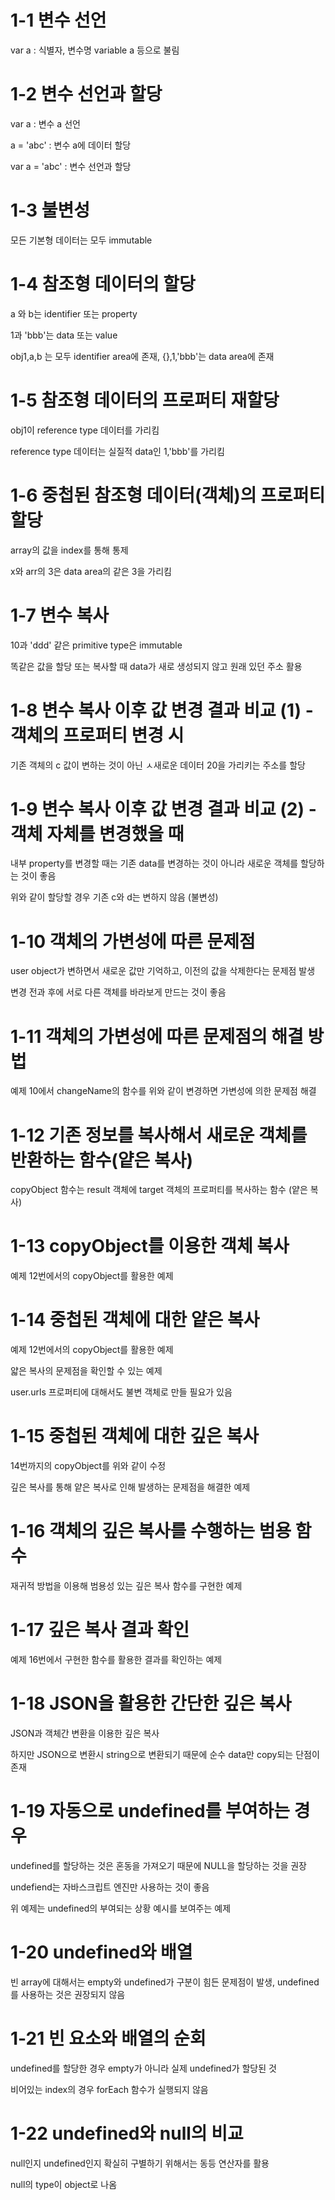 # 1-1 변수 선언
var a : 식별자, 변수명 variable a 등으로 불림

# 1-2 변수 선언과 할당
var a : 변수 a 선언

a = 'abc' : 변수 a에 데이터 할당

var a = 'abc' : 변수 선언과 할당

# 1-3 불변성
모든 기본형 데이터는 모두 immutable

# 1-4 참조형 데이터의 할당
a 와 b는 identifier 또는 property

1과 'bbb'는 data 또는 value

obj1,a,b 는 모두 identifier area에 존재, {},1,'bbb'는 data area에 존재

# 1-5 참조형 데이터의 프로퍼티 재할당
obj1이 reference type 데이터를 가리킴

reference type 데이터는 실질적 data인 1,'bbb'를 가리킴

# 1-6 중첩된 참조형 데이터(객체)의 프로퍼티 할당
array의 값을 index를 통해 통제

x와 arr의 3은 data area의 같은 3을 가리킴

# 1-7 변수 복사
10과 'ddd' 같은 primitive type은 immutable

똑같은 값을 할당 또는 복사할 때 data가 새로 생성되지 않고 원래 있던 주소 활용

# 1-8 변수 복사 이후 값 변경 결과 비교 (1) - 객체의 프로퍼티 변경 시
기존 객체의 c 값이 변하는 것이 아닌 ㅅ새로운 데이터 20을 가리키는 주소를 할당

# 1-9 변수 복사 이후 값 변경 결과 비교 (2) - 객체 자체를 변경했을 때
내부 property를 변경할 때는 기존 data를 변경하는 것이 아니라 새로운 객체를 할당하는 것이 좋음

위와 같이 할당할 경우 기존 c와 d는 변하지 않음 (불변성)

# 1-10 객체의 가변성에 따른 문제점
user object가 변하면서 새로운 값만 기억하고, 이전의 값을 삭제한다는 문제점 발생

변경 전과 후에 서로 다른 객체를 바라보게 만드는 것이 좋음

# 1-11 객체의 가변성에 따른 문제점의 해결 방법
예제 10에서 changeName의 함수를 위와 같이 변경하면 가변성에 의한 문제점 해결

# 1-12 기존 정보를 복사해서 새로운 객체를 반환하는 함수(얕은 복사)
copyObject 함수는 result 객체에 target 객체의 프로퍼티를 복사하는 함수 (얕은 복사)

# 1-13 copyObject를 이용한 객체 복사
예제 12번에서의 copyObject를 활용한 예제

# 1-14 중첩된 객체에 대한 얕은 복사
예제 12번에서의 copyObject를 활용한 예제

얇은 복사의 문제점을 확인할 수 있는 예제

user.urls 프로퍼티에 대해서도 불변 객체로 만들 필요가 있음

# 1-15 중첩된 객체에 대한 깊은 복사
14번까지의 copyObject를 위와 같이 수정

깊은 복사를 통해 얕은 복사로 인해 발생하는 문제점을 해결한 예제

# 1-16 객체의 깊은 복사를 수행하는 범용 함수
재귀적 방법을 이용해 범용성 있는 깊은 복사 함수를 구현한 예제

# 1-17 깊은 복사 결과 확인
예제 16번에서 구현한 함수를 활용한 결과를 확인하는 예제

# 1-18 JSON을 활용한 간단한 깊은 복사
JSON과 객체간 변환을 이용한 깊은 복사

하지만 JSON으로 변환시 string으로 변환되기 때문에 순수 data만 copy되는 단점이 존재

# 1-19 자동으로 undefined를 부여하는 경우
undefined를 할당하는 것은 혼동을 가져오기 때문에 NULL을 할당하는 것을 권장

undefiend는 자바스크립트 엔진만 사용하는 것이 좋음

위 예제는 undefined의 부여되는 상황 예시를 보여주는 예제

# 1-20 undefined와 배열
빈 array에 대해서는 empty와 undefined가 구분이 힘든 문제점이 발생, undefined를 사용하는 것은 권장되지 않음

# 1-21 빈 요소와 배열의 순회
undefined를 할당한 경우 empty가 아니라 실제 undefined가 할당된 것

비어있는 index의 경우 forEach 함수가 실행되지 않음

# 1-22 undefined와 null의 비교
null인지 undefined인지 확실히 구별하기 위해서는 동등 연산자를 활용

null의 type이 object로 나옴
